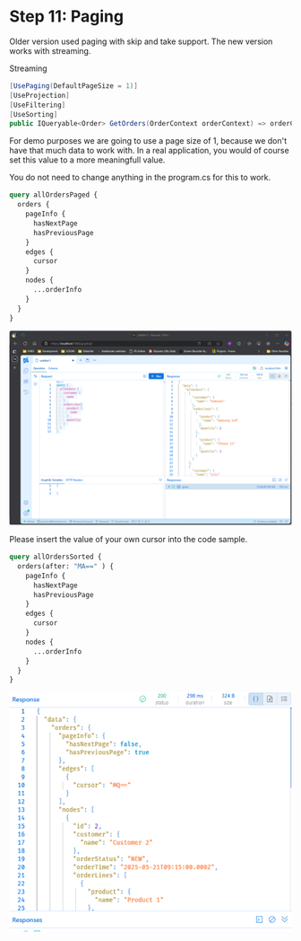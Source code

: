 # Step 11: Paging

Older version used paging with skip and take support. The new version works with streaming.


Streaming

```csharp
[UsePaging(DefaultPageSize = 1)]
[UseProjection]
[UseFiltering]
[UseSorting]
public IQueryable<Order> GetOrders(OrderContext orderContext) => orderContext.Orders;
```
For demo purposes we are going to use a page size of 1, because we don't have that much data to work with. In a real application, you would of course set this value to a more meaningfull value.


You do not need to change anything in the program.cs for this to work.

```graphql
query allOrdersPaged {
  orders {
    pageInfo {
      hasNextPage
      hasPreviousPage
    }
    edges {
      cursor
    }
    nodes {
      ...orderInfo
    }
  }
}
```

![Result first query](./images/Output%20first%20query.png)

Please insert the value of your own cursor into the code sample.
```graphql
query allOrdersSorted {
  orders(after: "MA==" ) {
    pageInfo {
      hasNextPage
      hasPreviousPage
    }
    edges {
      cursor
    }
    nodes {
      ...orderInfo
    }
  }
}
```

![Result next results](./images/Result%20pages%20page%202.png)

